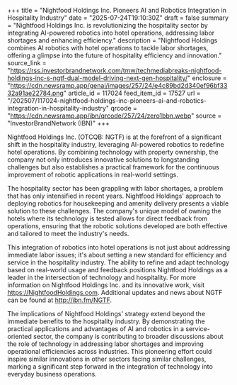+++
title = "Nightfood Holdings Inc. Pioneers AI and Robotics Integration in Hospitality Industry"
date = "2025-07-24T19:10:30Z"
draft = false
summary = "Nightfood Holdings Inc. is revolutionizing the hospitality sector by integrating AI-powered robotics into hotel operations, addressing labor shortages and enhancing efficiency."
description = "Nightfood Holdings combines AI robotics with hotel operations to tackle labor shortages, offering a glimpse into the future of hospitality efficiency and innovation."
source_link = "https://rss.investorbrandnetwork.com/tmw/techmediabreaks-nightfood-holdings-inc-s-ngtf-dual-model-driving-next-gen-hospitality/"
enclosure = "https://cdn.newsramp.app/genai/images/257/24/e4c89bd2d340ef96bf3332a91ae22784.png"
article_id = 117024
feed_item_id = 17527
url = "/202507/117024-nightfood-holdings-inc-pioneers-ai-and-robotics-integration-in-hospitality-industry"
qrcode = "https://cdn.newsramp.app/ibn/qrcode/257/24/zero1bbn.webp"
source = "InvestorBrandNetwork (IBN)"
+++

<p>Nightfood Holdings Inc. (OTCQB: NGTF) is at the forefront of a significant shift in the hospitality industry, leveraging AI-powered robotics to redefine hotel operations. By combining technology with property ownership, the company not only introduces innovative solutions to longstanding challenges but also establishes a practical framework for the continuous improvement of robotic applications in real-world settings.</p><p>The hospitality sector has been grappling with labor shortages, a problem that has only intensified in recent years. Nightfood Holdings' approach to deploying robotics for housekeeping and amenity delivery presents a viable solution to these challenges. The company's unique model of owning the hotels where its technology is tested allows for direct feedback from operations, ensuring that the robotic solutions developed are both effective and tailored to meet the industry's needs.</p><p>This integration of robotics into hotel operations is not just about addressing immediate labor issues; it's about setting a new standard for efficiency and service in the hospitality industry. The ability to refine and adapt technology based on real-world usage and feedback positions Nightfood Holdings as a leader in the intersection of technology and hospitality. For more information on Nightfood Holdings Inc. and its innovative work, visit <a href='https://NightfoodHoldings.com' rel='nofollow' target='_blank'>https://NightfoodHoldings.com</a>. Additional updates and news about NGTF can be found at <a href='http://ibn.fm/NGTF' rel='nofollow' target='_blank'>http://ibn.fm/NGTF</a>.</p><p>The implications of Nightfood Holdings' strategy extend beyond the immediate benefits to the hospitality industry. By demonstrating the practical applications and advantages of AI and robotics in a service-oriented sector, the company is contributing to broader discussions about the role of technology in addressing labor shortages and improving operational efficiencies across industries. This pioneering effort could inspire similar innovations in other sectors facing similar challenges, marking a significant step forward in the integration of technology into everyday business operations.</p>